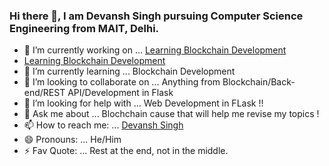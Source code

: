 ### Hi there 👋, I am Devansh Singh pursuing Computer Science Engineering from MAIT, Delhi.

- 🔭 I’m currently working on ... <a href="[doc:introduction](https://github.com/blaady-baldy/learning-blockchain)" target="_blank">Learning Blockchain Development</a>
- [Learning Blockchain Development](https://github.com/blaady-baldy/learning-blockchain)
- 🌱 I’m currently learning ... Blockchain Development
- 👯 I’m looking to collaborate on ... Anything from Blockchain/Back-end/REST API/Development in Flask
- 🤔 I’m looking for help with ... Web Development in FLask !!
- 💬 Ask me about ... Blochchain cause that will help me revise my topics !
- 📫 How to reach me: ... [Devansh Singh](https://www.linkedin.com/in/devnsh/)
- 😄 Pronouns: ... He/Him
- ⚡ Fav Quote: ... Rest at the end, not in the middle.

